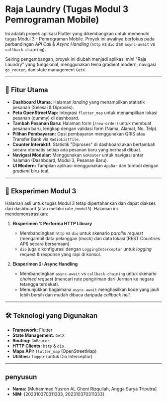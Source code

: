 # Raja Laundry (Tugas Modul 3 Pemrograman Mobile)

Ini adalah proyek aplikasi Flutter yang dikembangkan untuk memenuhi tugas Modul 3 - Pemrograman Mobile. Proyek ini awalnya berfokus pada perbandingan *API Call* & *Async Handling* (`http` vs `dio` dan `async-await` vs `callback-chaining`).

Seiring pengembangan, proyek ini diubah menjadi aplikasi mini "Raja Laundry" yang fungsional, menggunakan tema gradient modern, navigasi `go_router`, dan state management `GetX`.

---

## 🚀 Fitur Utama

* **Dashboard Utama:** Halaman *landing* yang menampilkan statistik pesanan (Selesai & Diproses).
* **Peta OpenStreetMap:** Integrasi `flutter_map` untuk menampilkan lokasi pesanan (dummy) di dashboard.
* **Tambah Pesanan Baru:** Halaman form (`/new-order`) untuk membuat pesanan baru, lengkap dengan validasi form (Nama, Alamat, No. Telp).
* **Pilihan Pembayaran:** Opsi pembayaran menggunakan QRIS atau Transfer Bank via `RadioListTile`.
* **Counter Interaktif:** Statistik "Diproses" di dashboard akan bertambah secara otomatis setiap ada pesanan baru yang berhasil dibuat.
* **Navigasi Modular:** Menggunakan `GoRouter` untuk navigasi antar halaman (Dashboard, Modul 3, Pesanan Baru).
* **UI Modern:** Tampilan aplikasi menggunakan `AppBar` dan tombol dengan *gradient* biru-teal.

---

## 🔬 Eksperimen Modul 3

Halaman asli untuk tugas Modul 3 tetap dipertahankan dan dapat diakses dari dashboard (atau melalui rute `/modul3`). Halaman ini mendemonstrasikan:

1.  **Eksperimen 1: Performa HTTP Library**
    * Membandingkan `http` vs `dio` untuk skenario *parallel request* (mengambil data pelanggan (mock) dan data lokasi (REST Countries API) secara bersamaan).
    * `dio` juga dikonfigurasi dengan `LoggingInterceptor` untuk *logging* request & response yang rapi di konsol.

2.  **Eksperimen 2: Async Handling**
    * Membandingkan `async-await` vs `callback-chaining` untuk skenario *chained request* (mencari rute pengiriman dari Jerman ke negara tetangga terdekat).
    * Menunjukkan bagaimana `async-await` menghasilkan kode yang jauh lebih bersih dan mudah dibaca daripada *callback hell*.

---

## 🛠️ Teknologi yang Digunakan

* **Framework:** Flutter
* **State Management:** `GetX`
* **Routing:** `GoRouter`
* **HTTP Clients:** `http` & `dio`
* **Maps API:** `flutter_map` (OpenStreetMap)
* **Utilities:** `logger` (untuk Dio Interceptor)

---

## penyusun
* **Nama:** [Muhammad Yusron AL Ghoni Rizqullah, Angga Surya Triputra]
* **NIM:** [202310370311333, 202310370311333]

